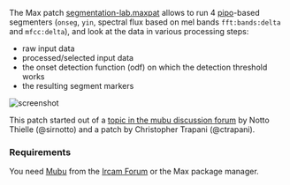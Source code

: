 The Max patch [segmentation-lab.maxpat](./segmentation-lab.maxpat) allows to run 4 [pipo](https://ismm.ircam.fr/pipo/)-based segmenters (`onseg`, `yin`, spectral flux based on mel bands `fft:bands:delta` and `mfcc:delta`), and look at the data in various processing steps:
- raw input data
- processed/selected input data
- the onset detection function (odf) on which the detection threshold works
- the resulting segment markers

![screenshot](https://discussion.forum.ircam.fr/uploads/default/original/2X/6/6fd77aad4eb94cb710d85ac2830cface90b24be6.png)

This patch started out of a [topic in the mubu discussion forum](https://discussion.forum.ircam.fr/t/onset-detection-based-on-mel-flux/22772/22) by Notto Thielle (@sirnotto) and a patch by Christopher Trapani (@ctrapani).

### Requirements
You need [Mubu](https://ircam-ismm.github.io/max-msp/mubu.html) from the [Ircam Forum](https://forum.ircam.fr/projects/detail/mubu/) or the Max package manager.
